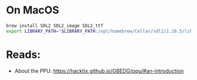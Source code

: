 # On MacOS
```bash
brew install SDL2 SDL2_image SDL2_ttf
export LIBRARY_PATH="$LIBRARY_PATH:/opt/homebrew/Cellar/sdl2/2.28.5/lib/"
```

# Reads:
- About the PPU: https://hacktix.github.io/GBEDG/ppu/#an-introduction
